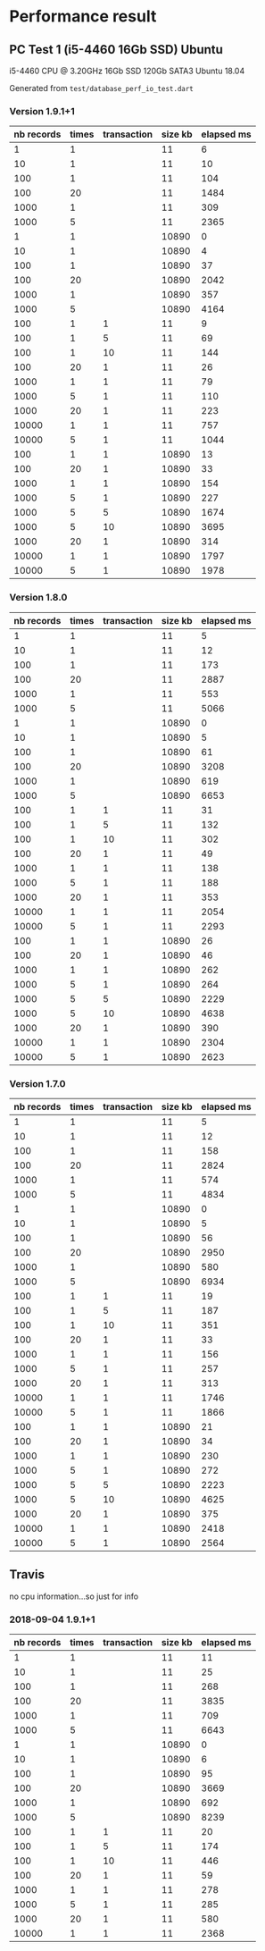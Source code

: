 # Performance result

## PC Test 1 (i5-4460 16Gb SSD) Ubuntu

i5-4460 CPU @ 3.20GHz 16Gb SSD 120Gb SATA3 Ubuntu 18.04

Generated from `test/database_perf_io_test.dart`

### Version 1.9.1+1

|nb records|times|transaction|size kb|elapsed ms|
|---|---|---|---|---|
|1|1| |11|6|
|10|1| |11|10|
|100|1| |11|104|
|100|20| |11|1484|
|1000|1| |11|309|
|1000|5| |11|2365|
|1|1| |10890|0|
|10|1| |10890|4|
|100|1| |10890|37|
|100|20| |10890|2042|
|1000|1| |10890|357|
|1000|5| |10890|4164|
|100|1|1|11|9|
|100|1|5|11|69|
|100|1|10|11|144|
|100|20|1|11|26|
|1000|1|1|11|79|
|1000|5|1|11|110|
|1000|20|1|11|223|
|10000|1|1|11|757|
|10000|5|1|11|1044|
|100|1|1|10890|13|
|100|20|1|10890|33|
|1000|1|1|10890|154|
|1000|5|1|10890|227|
|1000|5|5|10890|1674|
|1000|5|10|10890|3695|
|1000|20|1|10890|314|
|10000|1|1|10890|1797|
|10000|5|1|10890|1978|

### Version 1.8.0

|nb records|times|transaction|size kb|elapsed ms|
|---|---|---|---|---|
|1|1| |11|5|
|10|1| |11|12|
|100|1| |11|173|
|100|20| |11|2887|
|1000|1| |11|553|
|1000|5| |11|5066|
|1|1| |10890|0|
|10|1| |10890|5|
|100|1| |10890|61|
|100|20| |10890|3208|
|1000|1| |10890|619|
|1000|5| |10890|6653|
|100|1|1|11|31|
|100|1|5|11|132|
|100|1|10|11|302|
|100|20|1|11|49|
|1000|1|1|11|138|
|1000|5|1|11|188|
|1000|20|1|11|353|
|10000|1|1|11|2054|
|10000|5|1|11|2293|
|100|1|1|10890|26|
|100|20|1|10890|46|
|1000|1|1|10890|262|
|1000|5|1|10890|264|
|1000|5|5|10890|2229|
|1000|5|10|10890|4638|
|1000|20|1|10890|390|
|10000|1|1|10890|2304|
|10000|5|1|10890|2623|

### Version 1.7.0

|nb records|times|transaction|size kb|elapsed ms|
|---|---|---|---|---|
|1|1| |11|5|
|10|1| |11|12|
|100|1| |11|158|
|100|20| |11|2824|
|1000|1| |11|574|
|1000|5| |11|4834|
|1|1| |10890|0|
|10|1| |10890|5|
|100|1| |10890|56|
|100|20| |10890|2950|
|1000|1| |10890|580|
|1000|5| |10890|6934|
|100|1|1|11|19|
|100|1|5|11|187|
|100|1|10|11|351|
|100|20|1|11|33|
|1000|1|1|11|156|
|1000|5|1|11|257|
|1000|20|1|11|313|
|10000|1|1|11|1746|
|10000|5|1|11|1866|
|100|1|1|10890|21|
|100|20|1|10890|34|
|1000|1|1|10890|230|
|1000|5|1|10890|272|
|1000|5|5|10890|2223|
|1000|5|10|10890|4625|
|1000|20|1|10890|375|
|10000|1|1|10890|2418|
|10000|5|1|10890|2564|

## Travis

no cpu information...so just for info

### 2018-09-04 1.9.1+1

|nb records|times|transaction|size kb|elapsed ms|
|---|---|---|---|---|
|1|1| |11|11|
|10|1| |11|25|
|100|1| |11|268|
|100|20| |11|3835|
|1000|1| |11|709|
|1000|5| |11|6643|
|1|1| |10890|0|
|10|1| |10890|6|
|100|1| |10890|95|
|100|20| |10890|3669|
|1000|1| |10890|692|
|1000|5| |10890|8239|
|100|1|1|11|20|
|100|1|5|11|174|
|100|1|10|11|446|
|100|20|1|11|59|
|1000|1|1|11|278|
|1000|5|1|11|285|
|1000|20|1|11|580|
|10000|1|1|11|2368|